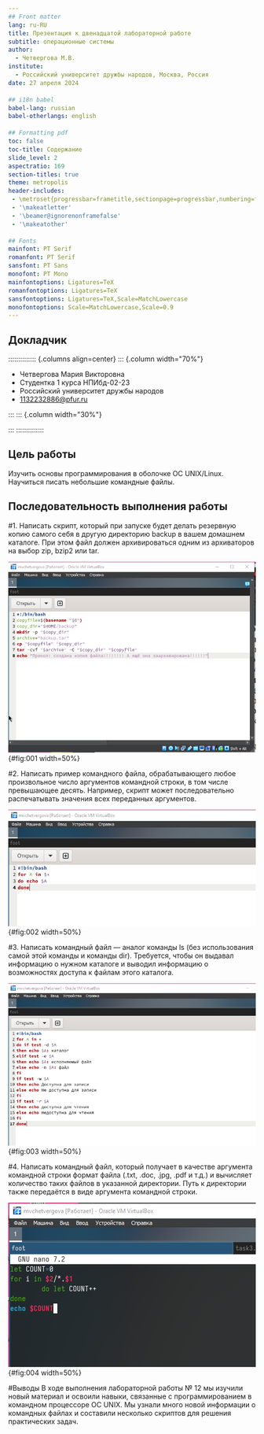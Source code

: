 ```yaml
---
## Front matter
lang: ru-RU
title: Презентация к двенадцатой лабораторной работе
subtitle: операционные системы
author:
  - Четвергова М.В.
institute:
  - Российский университет дружбы народов, Москва, Россия
date: 27 апреля 2024

## i18n babel
babel-lang: russian
babel-otherlangs: english

## Formatting pdf
toc: false
toc-title: Содержание
slide_level: 2
aspectratio: 169
section-titles: true
theme: metropolis
header-includes:
 - \metroset{progressbar=frametitle,sectionpage=progressbar,numbering=fraction}
 - '\makeatletter'
 - '\beamer@ignorenonframefalse'
 - '\makeatother'

## Fonts
mainfont: PT Serif
romanfont: PT Serif
sansfont: PT Sans
monofont: PT Mono
mainfontoptions: Ligatures=TeX
romanfontoptions: Ligatures=TeX
sansfontoptions: Ligatures=TeX,Scale=MatchLowercase
monofontoptions: Scale=MatchLowercase,Scale=0.9
---
```


## Докладчик

:::::::::::::: {.columns align=center}
::: {.column width="70%"}

  * Четвергова Мария Викторовна
  * Студентка 1 курса НПИбд-02-23
  * Российский университет дружбы народов
  * 1132232886@pfur.ru

:::
::: {.column width="30%"}


:::
::::::::::::::



## Цель работы

Изучить основы программирования в оболочке ОС UNIX/Linux. Научиться писать
небольшие командные файлы.

## Последовательность выполнения работы

#1. Написать скрипт, который при запуске будет делать резервную копию самого себя в другую директорию backup
в вашем домашнем каталоге. При этом файл должен архивироваться одним из архиваторов на выбор zip, bzip2 или tar. 


![  ](image/1.png){#fig:001 width=50%}


#2. Написать пример командного файла, обрабатывающего любое произвольное число
аргументов командной строки, в том числе превышающее десять. Например, скрипт
может последовательно распечатывать значения всех переданных аргументов.

![  ](image/2.png){#fig:002 width=50%}


#3. Написать командный файл — аналог команды ls (без использования самой этой команды и команды dir). Требуется, чтобы он выдавал информацию о нужном каталоге
и выводил информацию о возможностях доступа к файлам этого каталога.

![  ](image/3.png){#fig:003 width=50%}


#4. Написать командный файл, который получает в качестве аргумента командной строки
формат файла (.txt, .doc, .jpg, .pdf и т.д.) и вычисляет количество таких файлов
в указанной директории. Путь к директории также передаётся в виде аргумента командной строки.

![  ](image/4.png){#fig:004 width=50%}


#Выводы
В ходе выполнения лабораторной работы № 12 мы изучили новый материал и освоили навыки, связанные с программированием в командном процессоре ОС UNIX. Мы узнали много новой информации о командных файлах и составили несколько скриптов для решения практических задач.


